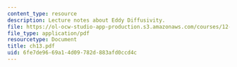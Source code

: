 ```yaml
---
content_type: resource
description: Lecture notes about Eddy Diffusivity.
file: https://ol-ocw-studio-app-production.s3.amazonaws.com/courses/12-820-turbulence-in-the-ocean-and-atmosphere-spring-2007/6fe7de9669a14d09782d883afd0ccd4c_ch13.pdf
file_type: application/pdf
resourcetype: Document
title: ch13.pdf
uid: 6fe7de96-69a1-4d09-782d-883afd0ccd4c
---
```

